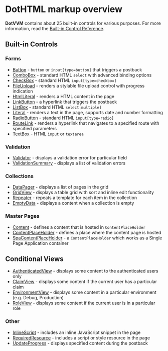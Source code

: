 # DotHTML markup overview

**DotVVM** contains about 25 built-in controls for various purposes.
For more information, read the [Built-in Control Reference](/docs/controls/builtin/Button/{branch}).

## Built-in Controls

### Forms
+ [Button](/docs/controls/builtin/Button/{branch}) - `button` or `input[type=button]` that triggers a postback
+ [ComboBox](/docs/controls/builtin/ComboBox/{branch}) - standard HTML `select` with advanced binding options
+ [CheckBox](/docs/controls/builtin/CheckBox/{branch}) - standard HTML `input[type=checkbox]`
+ [FileUpload](/docs/controls/builtin/FileUpload/{branch}) - renders a stylable file upload control with progress indication
+ [HtmlLiteral](/docs/controls/builtin/HtmlLiteral/{branch}) - renders a HTML content in the page
+ [LinkButton](/docs/controls/builtin/LinkButton/{branch}) - a hyperlink that triggers the postback
+ [ListBox](/docs/controls/builtin/ListBox/{branch}) - standard HTML `select[multiple]`
+ [Literal](/docs/controls/builtin/Literal/{branch}) - renders a text in the page, supports date and number formatting
+ [RadioButton](/docs/controls/builtin/RadioButton/{branch}) - standard HTML `input[type=radio]`
+ [RouteLink](/docs/controls/builtin/RouteLink/{branch}) - renders a hyperlink that navigates to a specified route with specified parameters
+ [TextBox](/docs/controls/builtin/TextBox/{branch}) - HTML `input` or `textarea`

### Validation
+ [Validator](/docs/controls/builtin/Validator/{branch}) - displays a validation error for particular field
+ [ValidationSummary](/docs/controls/builtin/ValidationSummary/{branch}) - displays a list of validation errors

### Collections
+ [DataPager](/docs/controls/builtin/DataPager/{branch}) - displays a list of pages in the grid
+ [GridView](/docs/controls/builtin/GridView/{branch}) - displays a table grid with sort and inline edit functionality
+ [Repeater](/docs/controls/builtin/Repeater/{branch}) - repeats a template for each item in the collection
+ [EmptyData](/docs/controls/builtin/EmptyData/{branch}) - displays a content when a collection is empty

### Master Pages
+ [Content](/docs/controls/builtin/Content/{branch}) - defines a content that is hosted in `ContentPlaceHolder`
+ [ContentPlaceHolder](/docs/controls/builtin/ContentPlaceHolder/{branch}) - defines a place where the content page is hosted
+ [SpaContentPlaceHolder](/docs/controls/builtin/SpaContentPlaceHolder/{branch}) - a `ContentPlaceHolder` which works as a Single Page Application container

## Conditional Views
+ [AuthenticatedView](/docs/controls/builtin/AuthenticatedView/{branch}) - displays some content to the authenticated users only
+ [ClaimView](/docs/controls/builtin/ClaimView/{branch}) - displays some content if the current user has a particular claim
+ [EnvironmentView](/docs/controls/builtin/EnvironmentView/{branch}) - displays some content in a particular environment (e.g. Debug, Production)
+ [RoleView](/docs/controls/builtin/RoleView/{branch}) - displays some content if the current user is in a particular role

### Other
+ [InlineScript](/docs/controls/builtin/InlineScript/{branch}) - includes an inline JavaScript snippet in the page
+ [RequiredResource](/docs/tutorials/basics-javascript-and-css/{branch}) - includes a script or style resource in the page
+ [UpdateProgress](/docs/controls/builtin/UpdateProgress/{branch}) - displays specified content during the postback


